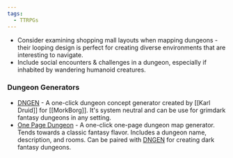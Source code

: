 ```yaml
---
tags:
  - TTRPGs
---
```

- Consider examining shopping mall layouts when mapping dungeons - their looping design is perfect for creating diverse environments that are interesting to navigate. 
- Include social encounters & challenges in a dungeon, especially if inhabited by wandering humanoid creatures.
### Dungeon Generators
- [DNGEN](https://dngngen.makedatanotlore.dev/) - A one-click dungeon concept generator created by [[Karl Druid]] for [[MorkBorg]]. It's system neutral and can be use for grimdark fantasy dungeons in any setting.
- [One Page Dungeon](https://watabou.itch.io/one-page-dungeon) - A one-click one-page dungeon map generator. Tends towards a classic fantasy flavor. Includes a dungeon name, description, and rooms. Can be paired with [DNGEN](https://dngngen.makedatanotlore.dev/) for creating dark fantasy dungeons.